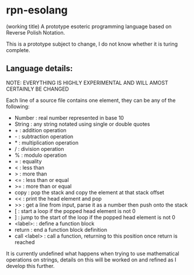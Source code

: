 # rpn-esolang
(working title)
A prototype esoteric programming language based on Reverse Polish Notation.

This is a prototype subject to change, I do not know whether it is turing complete.

## Language details:
NOTE: EVERYTHING IS HIGHLY EXPERIMENTAL AND WILL AMOST CERTAINLY BE CHANGED

Each line of a source file contains one element, they can be any of the following:

- Number : real number represented in base 10
- String : any string notated using single or double quotes
- \+ : addition operation
- \- : subtraction operation
- \* : multiplication operation
- / : division operation
- % : modulo operation
- = : equality
- < : less than
- \> : more than
- <= : less than or equal
- \>= : more than or equal
- copy : pop the stack and copy the element at that stack offset
- << : print the head element and pop
- \>\> : get a line from input, parse it as a number then push onto the stack
- [ : start a loop if the popped head element is not 0
- ] : jump to the start of the loop if the popped head element is not 0
- \<label\>: : define a function block
- return : end a function block definition
- call \<label\> : call a function, returning to this position once return is reached

It is currently undefined what happens when trying to use mathematical operations on strings, details on this will be worked on and refined as I develop this further.
